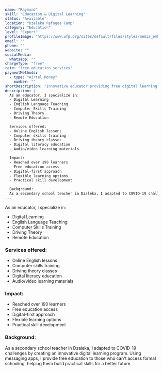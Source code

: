 ```yaml
---
name: "Raymond"
skill: "Education & Digital Learning"
status: "Available"
location: "Dzaleka Refugee Camp"
category: "Education"
level: "Expert"
profileImage: "https://www.wfp.org/sites/default/files/styles/media_embed/public/2021-06/Malawi%203.jpg?itok=tOF0B9cB"
email: ""
phone: ""
website: ""
socialMedia:
  whatsapp: ""
chargeType: "free"
rate: "free education services"
paymentMethods:
  - type: "Airtel Money"
    number: ""
shortDescription: "Innovative educator providing free digital learning to over 190 students through messaging apps"
description: |
  As an educator, I specialize in:
  - Digital Learning
  - English Language Teaching
  - Computer Skills Training
  - Driving Theory
  - Remote Education

  Services offered:
  - Online English lessons
  - Computer skills training
  - Driving theory classes
  - Digital literacy education
  - Audio/video learning materials

  Impact:
  - Reached over 190 learners
  - Free education access
  - Digital-first approach
  - Flexible learning options
  - Practical skill development

  Background:
  As a secondary school teacher in Dzaleka, I adapted to COVID-19 challenges by creating an innovative digital learning program. Using messaging apps, I provide free education to those who can't access formal schooling, helping them build practical skills for a better future.
---
```

As an educator, I specialize in:
  - Digital Learning
  - English Language Teaching
  - Computer Skills Training
  - Driving Theory
  - Remote Education

### Services offered:
  - Online English lessons
  - Computer skills training
  - Driving theory classes
  - Digital literacy education
  - Audio/video learning materials

### Impact:
  - Reached over 190 learners
  - Free education access
  - Digital-first approach
  - Flexible learning options
  - Practical skill development

### Background:
As a secondary school teacher in Dzaleka, I adapted to COVID-19 challenges by creating an innovative digital learning program. Using messaging apps, I provide free education to those who can't access formal schooling, helping them build practical skills for a better future.